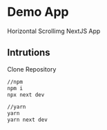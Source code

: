 # Demo App

Horizontal Scrollimg NextJS App

## Intrutions

Clone Repository

```bash
//npm
npm i
npx next dev

//yarn
yarn
yarn next dev
```
